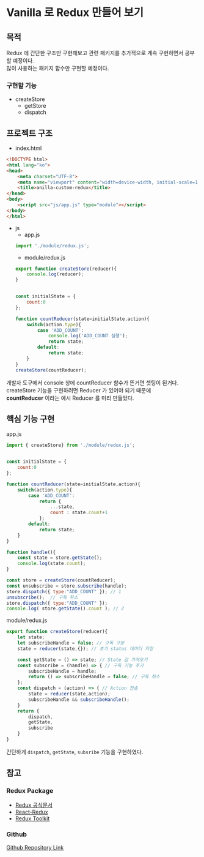 # Vanilla 로 Redux 만들어 보기

## 목적
Redux 에 간단한 구조만 구현해보고 관련 패키지를 추가적으로 계속 구현하면서 공부할 예정이다.      
많이 사용하는 패키지 함수만 구현할 예정이다.

### 구현할 기능 
- createStore
	- getStore
	- dispatch

## 프로젝트 구조
- index.html
```html
<!DOCTYPE html>
<html lang="ko">
<head>
	<meta charset="UTF-8">
	<meta name="viewport" content="width=device-width, initial-scale=1.0">
	<title>anilla-custom-redux</title>
</head>
<body>
	<script src="js/app.js" type="module"></script>
</body>
</html>
```
- js
	- app.js
	```js
	import './module/redux.js';
	```
	- module/redux.js
	```js
	export function createStore(reducer){
		console.log(reducer);
	}


	const initialState = {
		count:0
	};

	function countReducer(state=initialState,action){
		switch(action.type){
			case 'ADD_COUNT':
				console.log('ADD_COUNT 실행');
				return state;
			default:
				return state;
		}
	}
	createStore(countReducer);
	```
개발자 도구에서 console 창에 countReducer 함수가 뜬거면 셋팅이 된거다.        
createStore 기능을 구현하려면 Reducer 가 있어야 되기 때문에        
**countReducer** 이라는 예시 Reducer 를 미리 만들었다.


## 핵심 기능 구현
app.js
```js
import { createStore} from './module/redux.js';


const initialState = {
	count:0
};

function countReducer(state=initialState,action){
	switch(action.type){
		case 'ADD_COUNT':
			return { 
				...state,
				count : state.count+1
			};
		default:
			return state;
	}
}

function handle(){
	const state = store.getState();
	console.log(state.count);
}

const store = createStore(countReducer);
const unsubscribe = store.subscribe(handle);
store.dispatch({ type:"ADD_COUNT" }); // 1
unsubscribe();  // 구독 취소
store.dispatch({ type:"ADD_COUNT" });
console.log( store.getState().count ); // 2
```
module/redux.js
```js
export function createStore(reducer){
	let state;
	let subscribeHandle = false; // 구독 구분 
	state = reducer(state,{}); // 초기 status 데이터 저장

	const getState = () => state; // State 값 가져오기 
	const subscribe = (handle) => { // 구독 기능 추가 
		subscribeHandle = handle;
		return () => subscribeHandle = false; // 구독 취소 
	};
	const dispatch = (action) => { // Action 전송
		state = reducer(state,action);
		subscribeHandle && subscribeHandle();
	}
	return {
		dispatch,
		getState,
		subscribe
	}
}
```
간단하게 `dispatch`, `getState`, `subsribe` 기능을 구현하였다.
 
## 참고

### Redux Package
- [Redux 공식문서](https://ko.redux.js.org/)
- [React-Redux](https://react-redux.js.org/)
- [Redux Toolkit](https://redux-toolkit.js.org/)

### Github
[Github Repository Link](https://github.com/Minseok0917/vanilla-custom-redux)
